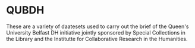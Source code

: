 # QUBDH
These are a variety of daatesets used to carry out the brief of the Queen's University Belfast DH initiative jointly sponsored by Special Collections in the Library and the Institutte for Collaborative Research in the Humanities.
